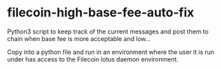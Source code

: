 # filecoin-high-base-fee-auto-fix
Python3 script to keep track of the current messages and post them to chain when base fee is more acceptable and low...

Copy into a python file and run in an environment where the user it is run under has access to the Filecoin lotus daemon environment.
